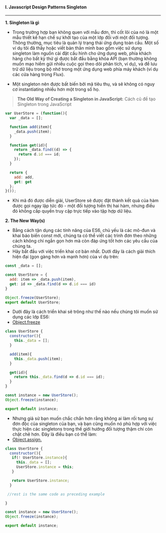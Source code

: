 #### I. Javascript Design Patterns Singleton
---

**1. Singleton là gì**
- Trong trường hợp bạn không quen với mẫu đơn, thì cốt lõi của nó là một mẫu thiết kế hạn chế sự khởi tạo của một lớp đối với một đối tượng. Thông thường, mục tiêu là quản lý trạng thái ứng dụng toàn cầu. Một số ví dụ tôi đã thấy hoặc viết bản thân mình bao gồm việc sử dụng singleton làm nguồn cài đặt cấu hình cho ứng dụng web, phía khách hàng cho bất kỳ thứ gì được bắt đầu bằng khóa API (bạn thường không muốn mạo hiểm gửi nhiều cuộc gọi theo dõi phân tích, ví dụ), và để lưu trữ dữ liệu trong bộ nhớ trong một ứng dụng web phía máy khách (ví dụ các cửa hàng trong Flux).

- Một singleton nên được bất biến bởi mã tiêu thụ, và sẽ không có nguy cơ instantiating nhiều hơn một trong số họ.

>**The Old Way of Creating a Singleton in JavaScript:** Cách cũ để tạo Singleton trong JavaScript

```javascript
var UserStore = (function(){
  var _data = [];

  function add(item){
    _data.push(item);
  }

  function get(id){
    return _data.find((d) => {
      return d.id === id;
    });
  }

  return {
    add: add,
    get: get
  };
}());
```

- Khi mã đó được diễn giải, UserStore sẽ được đặt thành kết quả của hàm được gọi ngay lập tức đó - một đối tượng hiển thị hai hàm, nhưng điều đó không cấp quyền truy cập trực tiếp vào tập hợp dữ liệu.

**2. The New Way(s)**

- Bằng cách tận dụng các tính năng của ES6, chủ yếu là các mô-đun và khai báo biến const mới, chúng ta có thể viết các trình đơn theo những cách không chỉ ngắn gọn hơn mà còn đáp ứng tốt hơn các yêu cầu của chúng ta.
- Hãy bắt đầu với việc triển khai cơ bản nhất. Dưới đây là cách giải thích hiện đại (gọn gàng hơn và mạnh hơn) của ví dụ trên:

```javascript
const _data = [];

const UserStore = {
  add: item => _data.push(item),
  get: id => _data.find(d => d.id === id)
}

Object.freeze(UserStore);
export default UserStore;
```

- Dưới đây là cách triển khai sẽ trông như thế nào nếu chúng tôi muốn sử dụng các lớp ES6:
- [Object.freeze](https://developer.mozilla.org/en-US/docs/Web/JavaScript/Reference/Global_Objects/Object/freeze)

```javascript
class UserStore {
  constructor(){
    this._data = [];
  }

  add(item){
    this._data.push(item);
  }

  get(id){
    return this._data.find(d => d.id === id);
  }
}

const instance = new UserStore();
Object.freeze(instance);

export default instance;
```

- Nhưng giả sử bạn muốn chắc chắn hơn rằng không ai làm rối tung sự đơn độc của singleton của bạn, và bạn cũng muốn nó phù hợp với việc thực hiện các singletons trong thế giới hướng đối tượng thậm chí còn chặt chẽ hơn. Đây là điều bạn có thể làm:
- [ Object.assign.](https://developer.mozilla.org/en-US/docs/Web/JavaScript/Reference/Global_Objects/Object/assign)

```javascript
class UserStore {
  constructor(){
   if(! UserStore.instance){
     this._data = [];
     UserStore.instance = this;
   }

   return UserStore.instance;
  }

 //rest is the same code as preceding example

}

const instance = new UserStore();
Object.freeze(instance);

export default instance;
```

